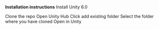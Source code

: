 **Installation instructions**
Install Unity 6.0 

Clone the repo
Open Unity Hub
Click add existing folder
Select the folder where you have cloned
Open in Unity
